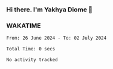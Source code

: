 ### Hi there. I'm Yakhya Diome 👋

### WAKATIME
<!--START_SECTION:waka-->

```txt
From: 26 June 2024 - To: 02 July 2024

Total Time: 0 secs

No activity tracked
```

<!--END_SECTION:waka-->
